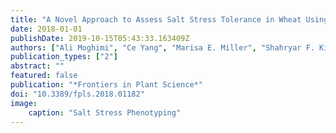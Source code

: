 ```yaml
---
title: "A Novel Approach to Assess Salt Stress Tolerance in Wheat Using Hyperspectral Imaging"
date: 2018-01-01
publishDate: 2019-10-15T05:43:33.163409Z
authors: ["Ali Moghimi", "Ce Yang", "Marisa E. Miller", "Shahryar F. Kianian", "Peter M. Marchetto"]
publication_types: ["2"]
abstract: ""
featured: false
publication: "*Frontiers in Plant Science*"
doi: "10.3389/fpls.2018.01182"
image:
	caption: "Salt Stress Phenotyping"
---
```


